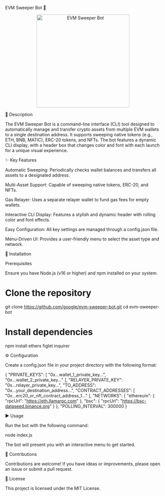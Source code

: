 EVM Sweeper Bot 🧹

<p align="center">
<img src="https://i.imgur.com/your-dynamic-bot-logo.png" alt="EVM Sweeper Bot" width="300"/>
</p>

📖 Description

The EVM Sweeper Bot is a command-line interface (CLI) tool designed to automatically manage and transfer crypto assets from multiple EVM wallets to a single destination address. It supports sweeping native tokens (e.g., ETH, BNB, MATIC), ERC-20 tokens, and NFTs. The bot features a dynamic CLI display, with a header box that changes color and font with each launch for a unique visual experience.

✨ Key Features

Automatic Sweeping: Periodically checks wallet balances and transfers all assets to a designated address.

Multi-Asset Support: Capable of sweeping native tokens, ERC-20, and NFTs.

Gas Relayer: Uses a separate relayer wallet to fund gas fees for empty wallets.

Interactive CLI Display: Features a stylish and dynamic header with rolling color and font effects.

Easy Configuration: All key settings are managed through a config.json file.

Menu-Driven UI: Provides a user-friendly menu to select the asset type and network.

🚀 Installation

Prerequisites

Ensure you have Node.js (v16 or higher) and npm installed on your system.

# Clone the repository
git clone https://github.com/google/evm-sweeper-bot.git
cd evm-sweeper-bot

# Install dependencies
npm install ethers figlet inquirer


⚙️ Configuration

Create a config.json file in your project directory with the following format:

{
    "PRIVATE_KEYS": [
        "0x...wallet_1_private_key...",
        "0x...wallet_2_private_key..."
    ],
    "RELAYER_PRIVATE_KEY": "0x...relayer_private_key...",
    "TO_ADDRESS": "0x...your_destination_address...",
    "CONTRACT_ADDRESSES": [
        "0x...erc20_or_nft_contract_address_1..."
    ],
    "NETWORKS": {
        "ethereum": {
            "rpcUrl": "https://eth.llamarpc.com"
        },
        "bsc": {
            "rpcUrl": "https://bsc-dataseed.binance.org"
        }
    },
    "POLLING_INTERVAL": 300000
}


▶️ Usage

Run the bot with the following command:

node index.js


The bot will present you with an interactive menu to get started.

🤝 Contributions

Contributions are welcome! If you have ideas or improvements, please open an issue or submit a pull request.

📄 License

This project is licensed under the MIT License.
